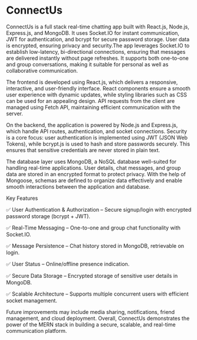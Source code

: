 # ConnectUs
ConnectUs is a full stack real-time chatting app built with React.js, Node.js, Express.js, and MongoDB. It uses Socket.IO for instant communication, JWT for authentication, and bcrypt for secure password storage. User data is encrypted, ensuring privacy and security.The app leverages Socket.IO to establish low-latency, bi-directional connections, ensuring that messages are delivered instantly without page refreshes. It supports both one-to-one and group conversations, making it suitable for personal as well as collaborative communication.

The frontend is developed using React.js, which delivers a responsive, interactive, and user-friendly interface. React components ensure a smooth user experience with dynamic updates, while styling libraries such as CSS can be used for an appealing design. API requests from the client are managed using Fetch API, maintaining efficient communication with the server.

On the backend, the application is powered by Node.js and Express.js, which handle API routes, authentication, and socket connections. Security is a core focus: user authentication is implemented using JWT (JSON Web Tokens), while bcrypt.js is used to hash and store passwords securely. This ensures that sensitive credentials are never stored in plain text.

The database layer uses MongoDB, a NoSQL database well-suited for handling real-time applications. User details, chat messages, and group data are stored in an encrypted format to protect privacy. With the help of Mongoose, schemas are defined to organize data effectively and enable smooth interactions between the application and database.

Key Features

✅ User Authentication & Authorization – Secure signup/login with encrypted password storage (bcrypt + JWT).

✅ Real-Time Messaging – One-to-one and group chat functionality with Socket.IO.

✅ Message Persistence – Chat history stored in MongoDB, retrievable on login.

✅ User Status – Online/offline presence indication.

✅ Secure Data Storage – Encrypted storage of sensitive user details in MongoDB.

✅ Scalable Architecture – Supports multiple concurrent users with efficient socket management.

Future improvements may include media sharing, notifications, friend management, and cloud deployment. Overall, ConnectUs demonstrates the power of the MERN stack in building a secure, scalable, and real-time communication platform.
